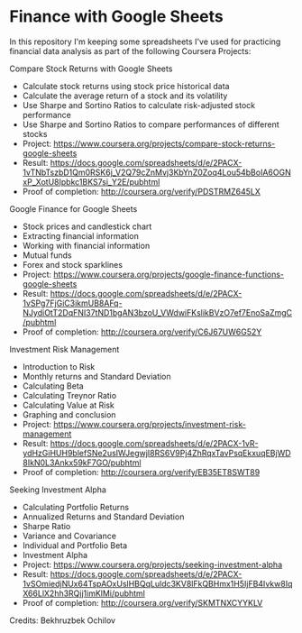 # Finance with Google Sheets
In this repository I'm keeping some spreadsheets I've used for practicing financial data analysis as part of the following Coursera Projects:

Compare Stock Returns with Google Sheets
- Calculate stock returns using stock price historical data
- Calculate the average return of a stock and its volatility
- Use Sharpe and Sortino Ratios to calculate risk-adjusted stock performance
- Use Sharpe and Sortino Ratios to compare performances of different stocks
- Project: https://www.coursera.org/projects/compare-stock-returns-google-sheets
- Result: https://docs.google.com/spreadsheets/d/e/2PACX-1vTNbTszbD1Qm0RSK6j_V2Q79cZnMvj3KbYnZ0Zoq4Lou54bBoIA6OGNxP_XotU8Ipbkc1BKS7si_Y2E/pubhtml
- Proof of completion: http://coursera.org/verify/PDSTRMZ645LX

Google Finance for Google Sheets
- Stock prices and candlestick chart
- Extracting financial information
- Working with financial information
- Mutual funds
- Forex and stock sparklines
- Project: https://www.coursera.org/projects/google-finance-functions-google-sheets
- Result: https://docs.google.com/spreadsheets/d/e/2PACX-1vSPg7FjGiC3ikmUB8AFq-NJydiOtT2DqFNI37tND1bgAN3bzoU_VWdwiFKslikBVzO7ef7EnoSaZmgC/pubhtml
- Proof of completion: http://coursera.org/verify/C6J67UW6G52Y

Investment Risk Management
- Introduction to Risk
- Monthly returns and Standard Deviation
- Calculating Beta
- Calculating Treynor Ratio
- Calculating Value at Risk
- Graphing and conclusion
- Project: https://www.coursera.org/projects/investment-risk-management
- Result: https://docs.google.com/spreadsheets/d/e/2PACX-1vR-ydHzGiHUH9blefSNe2usIWJegwjI8RS6V9Pj4ZhRqxTavPsqEkxuqEBjWD8IkN0L3Ankx59kF7GO/pubhtml
- Proof of completion: http://coursera.org/verify/EB35ET8SWT89

Seeking Investment Alpha
- Calculating Portfolio Returns
- Annualized Returns and Standard Deviation
- Sharpe Ratio
- Variance and Covariance
- Individual and Portfolio Beta
- Investment Alpha
- Project: https://www.coursera.org/projects/seeking-investment-alpha
- Result: https://docs.google.com/spreadsheets/d/e/2PACX-1vSOmiedjNUx64TspAOxUslHBQqLuldc3KV8lFkQBHmx1H5IjFB4Ivkw8IqX66LlX2hh3RQjj1imKlMi/pubhtml 
- Proof of completion: http://coursera.org/verify/SKMTNXCYYKLV

Credits: Bekhruzbek Ochilov
